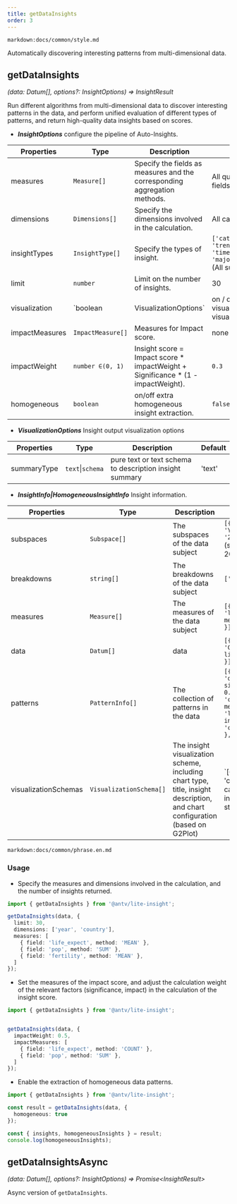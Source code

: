 ```yaml
---
title: getDataInsights
order: 3
---
```


`markdown:docs/common/style.md`

<div class="doc-md">

Automatically discovering interesting patterns from multi-dimensional data.

## **getDataInsights**
<i>(data: Datum[], options?: InsightOptions) => InsightResult</i>

Run different algorithms from multi-dimensional data to discover interesting patterns in the data, and perform unified evaluation of different types of patterns, and return high-quality data insights based on scores.
* ***InsightOptions*** configure the pipeline of Auto-Insights.

| Properties | Type | Description | Default|  
| ----| ---- | ---- | -----|
| measures | `Measure[]` | Specify the fields as measures and the corresponding aggregation methods. | All quantitative (numeric) fields |
| dimensions | `Dimensions[]` | Specify the dimensions involved in the calculation. | All categorical, time fields |
| insightTypes |  `InsightType[]` | Specify the types of insight. | `['category_outlier', 'trend', 'change_point', 'time_series_outlier', 'majority','low_variance']`(All supported types) |
| limit |  `number` | Limit on the number of insights. | 30 |
| visualization |  `boolean | VisualizationOptions` | on / off the output of visualization scheme, or visualization options. | `false` |
| impactMeasures |  `ImpactMeasure[]` | Measures for Impact score. | none |
| impactWeight |  `number ∈(0, 1)` | Insight score = Impact score * impactWeight + Significance * (1 - impactWeight). | `0.3` |
| homogeneous |  `boolean` | on/off extra homogeneous insight extraction. | `false` |

* ***VisualizationOptions*** Insight output visualization options

| Properties | Type | Description | Default| 
| ----| ---- | ---- | -----|
| summaryType |  `text`\|`schema` | pure text or text schema to description insight summary | 'text' |

* ***InsightInfo|HomogeneousInsightInfo*** Insight information.

| Properties | Type | Description | Example|  
| ----| ---- | ---- | -----|
| subspaces | `Subspace[]` | The subspaces of the data subject | `[{ dimension: 'Year', value: '2000' }]`(subspace: Year = 2000) |
| breakdowns | `string[]` | The breakdowns of the data subject | `['country']` |
| measures |  `Measure[]` | The measures of the data subject | `[{ field: 'life_expect', method: 'MEAN' }]` |
| data |  `Datum[]` | data | `[{ country: 'China', life_expect: 61 }]` |
| patterns |  `PatternInfo[]` | The collection of patterns in the data | `[{ type: 'outlier', significance: 0.98, dimension: 'country', measure: 'life_expect', index: 5, x: 'china', y: '43' }, ...]` |
| visualizationSchemas |  `VisualizationSchema[]` | The insight visualization scheme, including chart type, title, insight description, and chart configuration (based on G2Plot) | `[{ type: 'column_chart', caption: string, insightSummaries: string[] | IPhrase[][], chartSchema: G2PlotConfig }]` |

`markdown:docs/common/phrase.en.md`

### Usage

* Specify the measures and dimensions involved in the calculation, and the number of insights returned.

```ts
import { getDataInsights } from '@antv/lite-insight';

getDataInsights(data, {
  limit: 30,
  dimensions: ['year', 'country'],
  measures: [
    { field: 'life_expect', method: 'MEAN' },
    { field: 'pop', method: 'SUM' },
    { field: 'fertility', method: 'MEAN' },
  ]
});
```

* Set the measures of the impact score, and adjust the calculation weight of the relevant factors (significance, impact) in the calculation of the insight score.

```ts
import { getDataInsights } from '@antv/lite-insight';


getDataInsights(data, {
  impactWeight: 0.5,
  impactMeasures: [
    { field: 'life_expect', method: 'COUNT' },
    { field: 'pop', method: 'SUM' },
  ]
});
```

* Enable the extraction of homogeneous data patterns.

```ts
import { getDataInsights } from '@antv/lite-insight';

const result = getDataInsights(data, {
  homogeneous: true
});

const { insights, homogeneousInsights } = result;
console.log(homogeneousInsights);

```


## **getDataInsightsAsync**
<i>(data: Datum[], options?: InsightOptions) => Promise\<InsightResult></i>

Async version of ```getDataInsights```.

</div>

